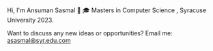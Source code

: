 Hi, I'm Ansuman Sasmal 👋
🎓 Masters in Computer Science , Syracuse University 2023.

Want to discuss any new ideas or opportunities? Email me: asasmal@syr.edu.com
